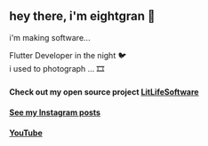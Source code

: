 ## hey there, i'm eightgran 👋

i'm making software...

Flutter Developer in the night 🐦
<br>
i used to photograph ... 🎞

#### Check out my open source project [LitLifeSoftware](https://www.github.com/litlifesoftware)
#### [See my Instagram posts](https://www.instagram.com/eightgran/)
#### [YouTube](https://www.youtube.com/channel/UCzpo922k9e54cXGllPeQA3A/)
